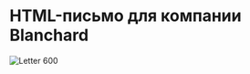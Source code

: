 # HTML-письмо для компании Blanchard

![Letter 600](https://github.com/DocAna00/html-letter/assets/103950286/a5e9bc3d-117a-418d-ad06-4cec96f09910)
